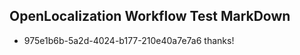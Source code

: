 ## OpenLocalization Workflow Test MarkDown
* 975e1b6b-5a2d-4024-b177-210e40a7e7a6 thanks!

<!--HONumber=Jul16_HO2-->


